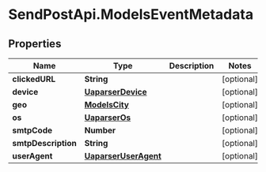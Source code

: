# SendPostApi.ModelsEventMetadata

## Properties
Name | Type | Description | Notes
------------ | ------------- | ------------- | -------------
**clickedURL** | **String** |  | [optional] 
**device** | [**UaparserDevice**](UaparserDevice.md) |  | [optional] 
**geo** | [**ModelsCity**](ModelsCity.md) |  | [optional] 
**os** | [**UaparserOs**](UaparserOs.md) |  | [optional] 
**smtpCode** | **Number** |  | [optional] 
**smtpDescription** | **String** |  | [optional] 
**userAgent** | [**UaparserUserAgent**](UaparserUserAgent.md) |  | [optional] 
